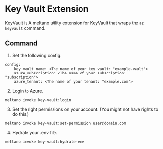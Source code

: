 # Key Vault Extension

KeyVault is A meltano utility extension for KeyVault that wraps the `az keyvault` command.

## Command

1. Set the following config.

```
config:
    key_vault_name: <The name of your key vault: "example-vault">
    azure_subscription: <The name of your subscription: "subscription">
    azure_tenant: <The name of your tenant: "example.com">
```

2. Login to Azure.

```
meltano invoke key-vault:login
```

3. Set the right permissions on your account. (You might not have rights to do this.)

```
meltano invoke key-vault:set-permission user@domain.com
```

4. Hydrate your .env file.

```
meltano invoke key-vault:hydrate-env
```
